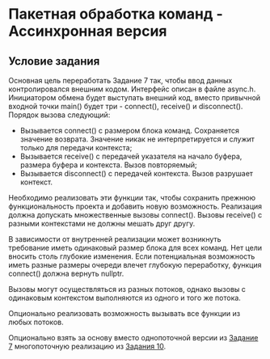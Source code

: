 # Пакетная обработка команд - Ассинхронная версия


## Условие задания

Основная цель переработать Задание 7 так, чтобы ввод данных контролировался внешним кодом. Интерфейс описан в файле async.h. Инициатором обмена будет  выступать внешний код, вместо привычной входной точки main() будет три - connect(), receive() и disconnect(). Порядок вызова следующий: 

* Вызывается connect() с размером блока команд. Сохраняется значение возврата. Значение никак не интерпретируется и служит только для передачи контекста;
* Вызывается receive() с передачей указателя на начало буфера, размера буфера и контекста. Вызов повторяемый;
* Вызывается disconnect() с передачей контекста. Вызов разрушает контекст.

Необходимо реализовать эти функции так, чтобы сохранить прежнюю функциональность проекта и добавить новую возможность. Реализация должна допускать множественные вызовы connect(). Вызовы receive() с разными контекстами не должны мешать друг другу. 

В зависимости от внутренней реализации может возникнуть требование иметь одинаковый размер блока для всех команд. Нет цели вносить столь глубокие изменения. Если потенциальная возможность иметь разные размеры очереди влечет глубокую переработку, функция connect() должна вернуть nullptr.

Вызовы могут осуществляться из разных потоков, однако вызовы с одинаковым контекстом выполняются из одного и того же потока.

Опционально реализовать возможность вызывать все функции из любых потоков.

Опционально взять за основу вместо однопоточной версии из [Задание 7](https://github.com/boydad/HW7L16-Cmd) многопоточную реализацию из [Задания 10](https://github.com/boydad/HW10L20-Threads).